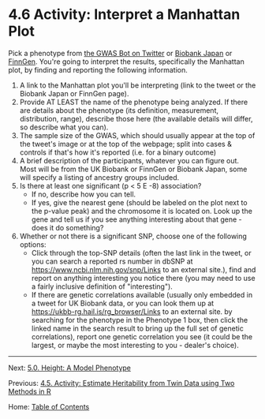 # 4.6 Activity: Interpret a Manhattan Plot

Pick a phenotype from [the GWAS Bot on Twitter](https://twitter.com/SbotGwa) or [Biobank Japan](https://pheweb.jp/) or [FinnGen](https://r9.finngen.fi/). You're going to interpret the results, specifically the Manhattan plot, by finding and reporting the following information.

1. A link to the Manhattan plot you'll be interpreting (link to the tweet or the Biobank Japan or FinnGen page).
2. Provide AT LEAST the name of the phenotype being analyzed. If there are details about the phenotype (its definition, measurement, distribution, range), describe those here (the available details will differ, so describe what you can).
3. The sample size of the GWAS, which should usually appear at the top of the tweet's image or at the top of the webpage; split into cases & controls if that's how it's reported (i.e. for a binary outcome)
4. A brief description of the participants, whatever you can figure out. Most will be from the UK Biobank or FinnGen or Biobank Japan, some will specify a listing of ancestry groups included.
5. Is there at least one significant (p < 5 E -8) association?
	- If no, describe how you can tell.
	- If yes, give the nearest gene (should be labeled on the plot next to the p-value peak) and the chromosome it is located on. Look up the gene and tell us if you see anything interesting about that gene - does it do something? 
6. Whether or not there is a significant SNP, choose one of the following options:
	- Click through the top-SNP details (often the last link in the tweet, or you can search a reported rs number in dbSNP at https://www.ncbi.nlm.nih.gov/snp/Links to an external site.), find and report on anything interesting you notice there (you may need to use a fairly inclusive definition of "interesting").
	- If there are genetic correlations available (usually only embedded in a tweet for UK Biobank data, or you can look them up at https://ukbb-rg.hail.is/rg_browser/Links to an external site. by searching for the phenotype in the Phenotype 1 box, then click the linked name in the search result to bring up the full set of genetic correlations), report one genetic correlation you see (it could be the largest, or maybe the most interesting to you - dealer's choice).

--------

Next: [5.0. Height: A Model Phenotype](../ch05/5.0_height.md)

Previous: [4.5. Activity: Estimate Heritability from Twin Data using Two Methods in R](4.5_activity_estimate_twin_heritability_two_ways.md)

Home: [Table of Contents](../README.md)